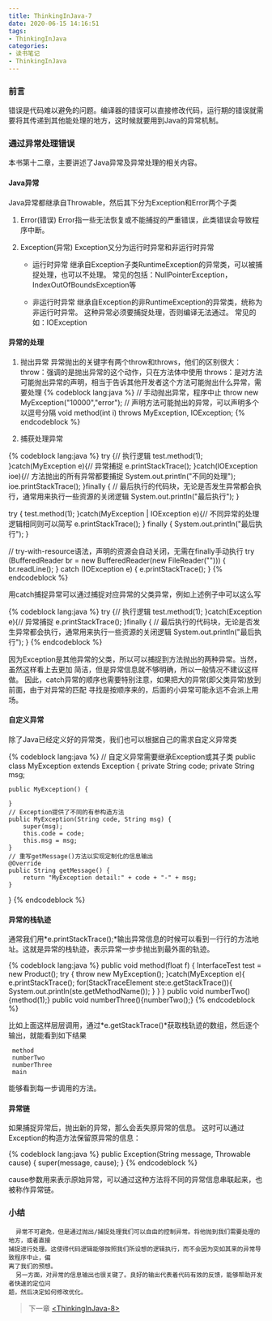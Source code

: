 ```yaml
---
title: ThinkingInJava-7
date: 2020-06-15 14:16:51
tags:
- ThinkingInJava
categories:
- 读书笔记
- ThinkingInJava
---
```


### 前言

  错误是代码难以避免的问题。编译器的错误可以直接修改代码，运行期的错误就需要将其传递到其他能处理的地方，这时候就要用到Java的异常机制。

<!-- more -->

### 通过异常处理错误

  本书第十二章，主要讲述了Java异常及异常处理的相关内容。

#### Java异常
  
  Java异常都继承自Throwable，然后其下分为Exception和Error两个子类

1. Error(错误)
   Error指一些无法恢复或不能捕捉的严重错误，此类错误会导致程序中断。

2. Exception(异常)
   Exception又分为运行时异常和非运行时异常

   * 运行时异常
     继承自Exception子类RuntimeException的异常类，可以被捕捉处理，也可以不处理。
     常见的包括：NullPointerException，IndexOutOfBoundsException等

   * 非运行时异常
     继承自Exception的非RuntimeException的异常类，统称为非运行时异常。
     这种异常必须要捕捉处理，否则编译无法通过。
     常见的如：IOException

#### 异常的处理

1. 抛出异常
   异常抛出的关键字有两个throw和throws，他们的区别很大：
   throw：强调的是抛出异常的这个动作，只在方法体中使用
   throws：是对方法可能抛出异常的声明，相当于告诉其他开发者这个方法可能抛出什么异常，需要处理
{% codeblock lang:java %}
// 手动抛出异常，程序中止
throw new MyException("10000","error");
// 声明方法可能抛出的异常，可以声明多个以逗号分隔
void method(int i) throws MyException, IOException;
{% endcodeblock %}

2. 捕获处理异常

{% codeblock lang:java %}
try {// 执行逻辑
    test.method(1);
}catch(MyException e){// 异常捕捉
    e.printStackTrace();
}catch(IOException ioe){// 方法抛出的所有异常都要捕捉
    System.out.println("不同的处理");
    ioe.printStackTrace();
}finally {
    // 最后执行的代码块，无论是否发生异常都会执行，通常用来执行一些资源的关闭逻辑
    System.out.println("最后执行");
}


try {
    test.method(1);
}catch(MyException | IOException e){// 不同异常的处理逻辑相同则可以简写
    e.printStackTrace();
} finally {
    System.out.println("最后执行");
}


// try-with-resource语法，声明的资源会自动关闭，无需在finally手动执行
try (BufferedReader br = new BufferedReader(new FileReader(""))) {
     br.readLine();
} catch (IOException e) {
    e.printStackTrace();
}
{% endcodeblock %}

  用catch捕捉异常可以通过捕捉对应异常的父类异常，例如上述例子中可以这么写
   
{% codeblock lang:java %}
try {// 执行逻辑
    test.method(1);
}catch(Exception e){// 异常捕捉
    e.printStackTrace();
}finally {
    // 最后执行的代码块，无论是否发生异常都会执行，通常用来执行一些资源的关闭逻辑
    System.out.println("最后执行");
}
{% endcodeblock %}    

  因为Exception是其他异常的父类，所以可以捕捉到方法抛出的两种异常。当然，虽然这样看上去更加
  简洁，但是异常信息就不够明确，所以一般情况不建议这样做。
  因此，catch异常的顺序也需要特别注意，如果把大的异常(即父类异常)放到前面，由于对异常的匹配
  寻找是按顺序来的，后面的小异常可能永远不会派上用场。

#### 自定义异常

  除了Java已经定义好的异常类，我们也可以根据自己的需求自定义异常类

{% codeblock lang:java %}
// 自定义异常需要继承Exception或其子类
public class MyException extends Exception {
    private String code;
    private String msg;

    public MyException() {

    }
    // Exception提供了不同的有参构造方法
    public MyException(String code, String msg) {
        super(msg);
        this.code = code;
        this.msg = msg;
    }
    // 重写getMessage()方法以实现定制化的信息输出
    @Override
    public String getMessage() {
        return "MyException detail:" + code + "-" + msg;
    }
}
{% endcodeblock %}

#### 异常的栈轨迹
  
  通常我们用*e.printStackTrace();*输出异常信息的时候可以看到一行行的方法地址。这就是异常的栈轨迹，表示异常一步步抛出到最外面的轨迹。

{% codeblock lang:java %}
  public void method(float f) {
    InterfaceTest test = new Product();
    try {
        throw new MyException();
    }catch(MyException e){
        e.printStackTrace();
        for(StackTraceElement ste:e.getStackTrace()){
            System.out.println(ste.getMethodName());
        }
    }
}
public void numberTwo(){method(1);}
public void numberThree(){numberTwo();}
{% endcodeblock %}

  比如上面这样层层调用，通过*e.getStackTrace()*获取栈轨迹的数组，然后逐个输出，就能看到如下结果

     method
     numberTwo
     numberThree
     main
  
  能够看到每一步调用的方法。
  
#### 异常链
  
  如果捕捉异常后，抛出新的异常，那么会丢失原异常的信息。
  这时可以通过Exception的构造方法保留原异常的信息：

{% codeblock lang:java %}
public Exception(String message, Throwable cause) {
    super(message, cause);
}
{% endcodeblock %}

  cause参数用来表示原始异常，可以通过这种方法将不同的异常信息串联起来，也被称作异常链。

### 小结

      异常不可避免，但是通过抛出/捕捉处理我们可以自由的控制异常。将他抛到我们需要处理的地方，或者直接
    捕捉进行处理。这使得代码逻辑能够按照我们所设想的逻辑执行，而不会因为突如其来的异常导致程序中止，偏
    离了我们的预想。
      另一方面，对异常的信息输出也很关键了。良好的输出代表着代码有效的反馈，能够帮助开发者快速的定位问
    题，然后决定如何修改优化。

> 下一章 [\<ThinkingInJava-8>](https://rel-fly.com/2020/06/17/ThinkingInJava8/)